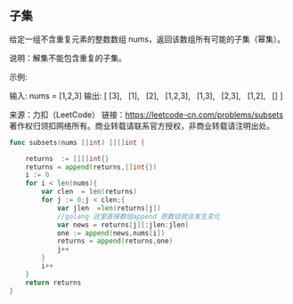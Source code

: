 ## 子集
给定一组不含重复元素的整数数组 nums，返回该数组所有可能的子集（幂集）。

说明：解集不能包含重复的子集。

示例:

输入: nums = [1,2,3]
输出:
[
  [3],
  [1],
  [2],
  [1,2,3],
  [1,3],
  [2,3],
  [1,2],
  []
]

来源：力扣（LeetCode）
链接：https://leetcode-cn.com/problems/subsets
著作权归领扣网络所有。商业转载请联系官方授权，非商业转载请注明出处。


```go
func subsets(nums []int) [][]int {

	returns  := [][]int{}
	returns = append(returns,[]int{})
	i := 0
	for i < len(nums){
		var clen  = len(returns)
		for j := 0;j < clen;{
			var jlen  =len(returns[j])
			//golang 这里直接数组append 原数组就会发生变化
			var news = returns[j][:jlen:jlen]
			one := append(news,nums[i])
			returns = append(returns,one)
		 	j++
		}
		i++
	}
	return returns
}
```

